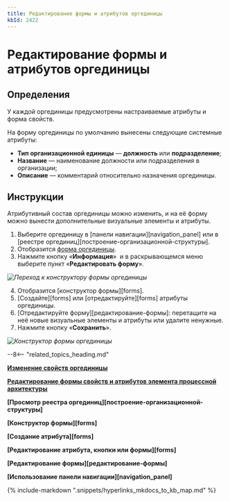 ```yaml
---
title: Редактирование формы и атрибутов оргединицы
kbId: 2422
---
```


# Редактирование формы и атрибутов оргединицы

## Определения

У каждой оргединицы предусмотрены настраиваемые атрибуты и форма свойств.

На форму оргединицы по умолчанию вынесены следующие системные атрибуты:

- **Тип организационной единицы** — **должность** или **подразделение**;
- **Название** — наименование должности или подразделения в организации;
- **Описание** — комментарий относительно назначения оргединицы.

## Инструкции

Атрибутивный состав оргединицы можно изменить, и на её форму можно вынести дополнительные визуальные элементы и атрибуты.

1. Выберите оргединицу в [панели навигации][navigation_panel] или в [реестре оргединиц][построение-организационной-структуры].
2. Отобразится [форма оргединицы](https://kb.comindware.ru/article.php?id=2418).
3. Нажмите кнопку «**Информация**» *‌* и в раскрывающемся меню выберите пункт «**Редактировать форму**».

_![Переход к конструктору формы оргединицы](https://kb.comindware.ru/assets/configuring_organizational_unit_edit_form.png)_

4. Отобразится [конструктор формы][forms].
5. [Создайте][forms] или [отредактируйте][forms] атрибуты оргединицы.
6. [Отредактируйте форму][редактирование-формы]: перетащите на неё новые визуальные элементы и атрибуты или удалите ненужные.
7. Нажмите кнопку «**Сохранить**».

_![Конструктор формы оргединицы](https://kb.comindware.ru/assets/configuring_organizational_unit_form_designer.png)_

--8<-- "related_topics_heading.md"

**[Изменение свойств оргединицы](https://kb.comindware.ru/article.php?id=2418)**

**[Редактирование формы свойств и атрибутов элемента процессной архитектуры](https://kb.comindware.ru/article.php?id=2435)**

**[Просмотр реестра оргединиц][построение-организационной-структуры]**

**[Конструктор формы][forms]**

**[Создание атрибута][forms]**

**[Редактирование атрибута, кнопки или формы][forms]**

**[Редактирование формы][редактирование-формы]**

**[Использование панели навигации][navigation_panel]**

{% include-markdown ".snippets/hyperlinks_mkdocs_to_kb_map.md" %}
